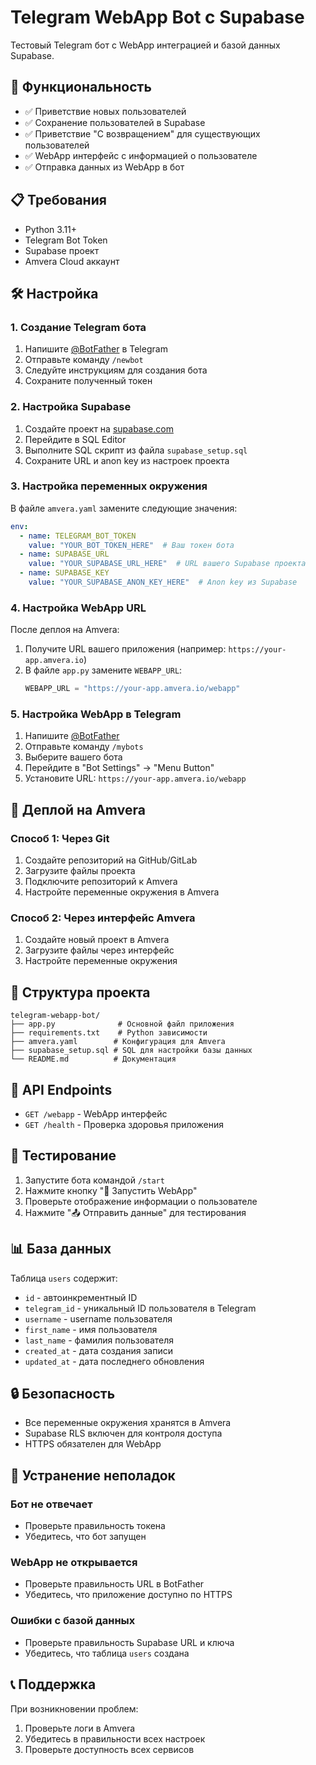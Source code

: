 # Telegram WebApp Bot с Supabase

Тестовый Telegram бот с WebApp интеграцией и базой данных Supabase.

## 🚀 Функциональность

- ✅ Приветствие новых пользователей
- ✅ Сохранение пользователей в Supabase
- ✅ Приветствие "С возвращением" для существующих пользователей
- ✅ WebApp интерфейс с информацией о пользователе
- ✅ Отправка данных из WebApp в бот

## 📋 Требования

- Python 3.11+
- Telegram Bot Token
- Supabase проект
- Amvera Cloud аккаунт

## 🛠️ Настройка

### 1. Создание Telegram бота

1. Напишите [@BotFather](https://t.me/BotFather) в Telegram
2. Отправьте команду `/newbot`
3. Следуйте инструкциям для создания бота
4. Сохраните полученный токен

### 2. Настройка Supabase

1. Создайте проект на [supabase.com](https://supabase.com)
2. Перейдите в SQL Editor
3. Выполните SQL скрипт из файла `supabase_setup.sql`
4. Сохраните URL и anon key из настроек проекта

### 3. Настройка переменных окружения

В файле `amvera.yaml` замените следующие значения:

```yaml
env:
  - name: TELEGRAM_BOT_TOKEN
    value: "YOUR_BOT_TOKEN_HERE"  # Ваш токен бота
  - name: SUPABASE_URL
    value: "YOUR_SUPABASE_URL_HERE"  # URL вашего Supabase проекта
  - name: SUPABASE_KEY
    value: "YOUR_SUPABASE_ANON_KEY_HERE"  # Anon key из Supabase
```

### 4. Настройка WebApp URL

После деплоя на Amvera:

1. Получите URL вашего приложения (например: `https://your-app.amvera.io`)
2. В файле `app.py` замените `WEBAPP_URL`:
   ```python
   WEBAPP_URL = "https://your-app.amvera.io/webapp"
   ```

### 5. Настройка WebApp в Telegram

1. Напишите [@BotFather](https://t.me/BotFather)
2. Отправьте команду `/mybots`
3. Выберите вашего бота
4. Перейдите в "Bot Settings" → "Menu Button"
5. Установите URL: `https://your-app.amvera.io/webapp`

## 🚀 Деплой на Amvera

### Способ 1: Через Git

1. Создайте репозиторий на GitHub/GitLab
2. Загрузите файлы проекта
3. Подключите репозиторий к Amvera
4. Настройте переменные окружения в Amvera

### Способ 2: Через интерфейс Amvera

1. Создайте новый проект в Amvera
2. Загрузите файлы через интерфейс
3. Настройте переменные окружения

## 📁 Структура проекта

```
telegram-webapp-bot/
├── app.py              # Основной файл приложения
├── requirements.txt    # Python зависимости
├── amvera.yaml        # Конфигурация для Amvera
├── supabase_setup.sql # SQL для настройки базы данных
└── README.md          # Документация
```

## 🔧 API Endpoints

- `GET /webapp` - WebApp интерфейс
- `GET /health` - Проверка здоровья приложения

## 🧪 Тестирование

1. Запустите бота командой `/start`
2. Нажмите кнопку "🚀 Запустить WebApp"
3. Проверьте отображение информации о пользователе
4. Нажмите "📤 Отправить данные" для тестирования

## 📊 База данных

Таблица `users` содержит:
- `id` - автоинкрементный ID
- `telegram_id` - уникальный ID пользователя в Telegram
- `username` - username пользователя
- `first_name` - имя пользователя
- `last_name` - фамилия пользователя
- `created_at` - дата создания записи
- `updated_at` - дата последнего обновления

## 🔒 Безопасность

- Все переменные окружения хранятся в Amvera
- Supabase RLS включен для контроля доступа
- HTTPS обязателен для WebApp

## 🐛 Устранение неполадок

### Бот не отвечает
- Проверьте правильность токена
- Убедитесь, что бот запущен

### WebApp не открывается
- Проверьте правильность URL в BotFather
- Убедитесь, что приложение доступно по HTTPS

### Ошибки с базой данных
- Проверьте правильность Supabase URL и ключа
- Убедитесь, что таблица `users` создана

## 📞 Поддержка

При возникновении проблем:
1. Проверьте логи в Amvera
2. Убедитесь в правильности всех настроек
3. Проверьте доступность всех сервисов 